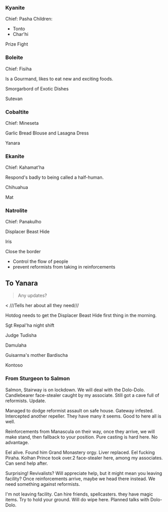 
### Kyanite

Chief: Pasha
Children:
  - Tonto
  - Char'hi

Prize Fight

### Boleite

Chief: Fisiha

Is a Gourmand, likes to eat new and exciting foods.

Smorgarbord of Exotic Dishes

Sutevan

### Cobaltite

Chief: Mineseta

Garlic Bread Blouse and Lasagna Dress

Yanara

### Ekanite

Chief: Kahamat'ha

Respond's badly to being called a half-human.

Chihuahua

Mat

### Natrolite
   
Chief: Panakulho

Displacer Beast Hide

Iris




Close the border
 - Control the flow of people
 - prevent reformists from taking in reinforcements


## To Yanara

> Any updates?

< ///Tells her about all they need///


Hotdog needs to get the Displacer Beast Hide first thing in the morning.





Sgt Repal'ha night shift 



Judge Tudisha

Damulaha


Guisarma's mother Bardischa

Kontoso



### From Sturgeon to Salmon

Salmon, Stairway is on lockdown. We will deal with the Dolo-Dolo.
Candlebearer face-stealer caught by my associate. Still got a cave full of reformists. Update.

Managed to dodge reformist assault on safe house. Gateway infested. Intercepted another repeller. They have many
it seems. Good to here all is well.

Reinforcements from Manascula on their way, once they arrive, we will make stand, then fallback to your position.
Pure casting is hard here. No advantage.

Eel alive. Found him Grand Monastery orgy. Liver replaced. Eel fucking Piraha. Kolhan Prince took over.2 face-stealer
here, among my associates. Can send help after.

Surprising! Revivalists? Will appreciate help, but it might mean you leaving facility? Once reinforcements arrive, 
maybe we head there instead. We need something against reformists.

I'm not leaving facility. Can hire friends, spellcasters. they have magic items. Try to hold your ground. Will do
wipe here. Planned talks with Dolo-Dolo.